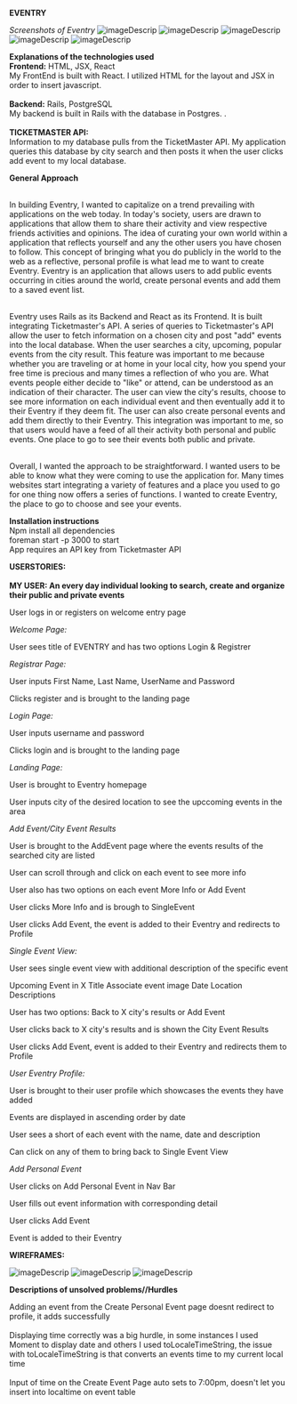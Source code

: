 
**EVENTRY**

*Screenshots of Eventry*
![imageDescrip](https://i.imgur.com/UL7t8qL.png)
![imageDescrip](https://i.imgur.com/rMzXdSK.png)
![imageDescrip](https://i.imgur.com/K0t1owc.png)
![imageDescrip](https://i.imgur.com/epZPssQ.png)
![imageDescrip](https://i.imgur.com/xYyk8Lm.png)


**Explanations of the technologies used**<br>
**Frontend:** HTML, JSX, React <br>
My FrontEnd is built with React. I utilized HTML for the layout and JSX in order to insert javascript.<br>
<br>
**Backend:** Rails, PostgreSQL <br>
My backend is built in Rails with the database in Postgres.
. <br>
<br>
**TICKETMASTER API:** <br>
Information to my database pulls from the TicketMaster API. My application queries this database by city search and then posts it when the user clicks add event to my local database.
<br>


**General Approach**<br>

<br>In building Eventry, I wanted to capitalize on a trend prevailing with applications on the web today. In today's society, users are drawn to applications that allow them to share their activity and view respective friends activities and opinions. The idea of curating your own world within a application that reflects yourself and any the other users you have chosen to follow. This concept of bringing what you do publicly in the world to the web as a reflective, personal profile is what lead me to want to create Eventry. Eventry is an application that allows users to add public events occurring in cities around the world, create personal events and add them to a saved event list.<br> 

<br>Eventry uses Rails as its Backend and React as its Frontend. It is built integrating  Ticketmaster's API. A series of queries to Ticketmaster's API allow the user to fetch information on a chosen city and post "add" events into the local database. When the user searches a city, upcoming, popular events from the city result. This feature was important to me because whether you are traveling or at home in your local city, how you spend your free time is precious and many times a reflection of who you are. What events people either decide to "like" or attend, can be understood as an indication of their character. The user can view the city's results, choose to see more information on each individual event and then eventually add it to their Eventry if they deem fit. The user can also create personal events and add them directly to their Eventry. This integration was important to me, so that users would have a feed of all their activity both personal and public events. One place to go to see their events both public and private.<br>

<br>Overall, I wanted the approach to be straightforward. I wanted users to be able to know what they were coming to use the application for. Many times websites start integrating a variety of features and a place you used to go for one thing now offers a series of functions. I wanted to create Eventry, the place to go to choose and see your events.<br>


**Installation instructions**<br>
Npm install all dependencies<br>
foreman start -p 3000 to start<br>
App requires an API key from Ticketmaster API<br>


**USERSTORIES:**<br><br>
**MY USER: An every day individual looking to search, create and organize their public and private events**

User logs in or registers on welcome entry page

*Welcome Page:*

User sees title of EVENTRY and has two options Login & Registrer 

*Registrar Page:*

User inputs First Name, Last Name, UserName and Password

Clicks register and is brought to the landing page

*Login Page:*

User inputs username and password 

Clicks login and is brought to the landing page

*Landing Page:*

User is brought to Eventry homepage

User inputs city of the desired location to see the upccoming events in the area

*Add Event/City Event Results*

User is brought to the AddEvent page where the events results of the searched city are listed

User can scroll through and click on each event to see more info

User also has two options on each event More Info or Add Event

User clicks More Info and is brough to SingleEvent

User clicks Add Event, the event is added to their Eventry and redirects to Profile

*Single Event View:*

User sees single event view with additional description of the specific event

Upcoming Event in X
Title 
Associate event image
Date
Location Descriptions

User has two options: Back to X city's results or Add Event 

User clicks back to X city's results and is shown the City Event Results

User clicks Add Event, event is added to their Eventry and redirects them to Profile

*User Eventry Profile:* 

User is brought to their user profile which showcases the events they have added

Events are displayed in ascending order by date 

User sees a short of each event with the name, date and description

Can click on any of them to bring back to Single Event View 


*Add Personal Event*

User clicks on Add Personal Event in Nav Bar

User fills out event information with corresponding detail

User clicks Add Event 

Event is added to their Eventry 


**WIREFRAMES:**


![imageDescrip](https://i.imgur.com/U1SBIv3.jpg?1)
![imageDescrip](https://i.imgur.com/JIvXdUk.jpg)
![imageDescrip](https://i.imgur.com/WhieIzq.jpg)


**Descriptions of unsolved problems//Hurdles**

Adding an event from the Create Personal Event page doesnt redirect to profile, it adds successfully<br><br>
Displaying time correctly was a big hurdle, in some instances I used Moment to display date and others I used toLocaleTimeString, the issue with toLocaleTimeString is that converts an events time to my current local time<br><br>
Input of time on the Create Event Page auto sets to 7:00pm, doesn't let you insert into localtime on event table<br><br>


